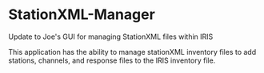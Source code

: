 # StationXML-Manager
Update to Joe's GUI for managing StationXML files within IRIS

This application has the ability to manage stationXML inventory files to add stations, channels, and response files to the IRIS inventory file.
